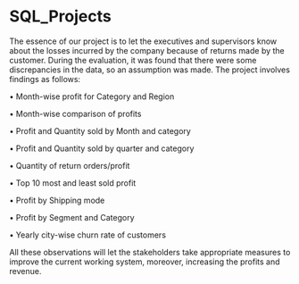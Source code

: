 # SQL_Projects

The essence of our project is to let the executives and supervisors know about the losses incurred by the company because of returns made by the customer. During the evaluation, it was found that there were some discrepancies in the data, so an assumption was made. The project involves findings as follows:


• Month-wise profit for Category and Region

• Month-wise comparison of profits

• Profit and Quantity sold by Month and category

• Profit and Quantity sold by quarter and category

• Quantity of return orders/profit

• Top 10 most and least sold profit

• Profit by Shipping mode

• Profit by Segment and Category

• Yearly city-wise churn rate of customers

All these observations will let the stakeholders take appropriate measures to improve the current working system, moreover, increasing the profits and revenue.
